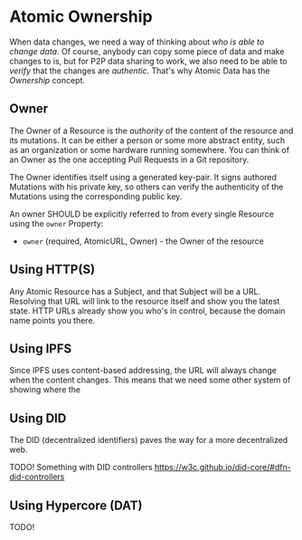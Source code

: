 # Atomic Ownership

When data changes, we need a way of thinking about _who is able to change data_.
Of course, anybody can copy some piece of data and make changes to is, but for P2P data sharing to work, we also need to be able to _verify_ that the changes are _authentic_.
That's why Atomic Data has the _Ownership_ concept.

## Owner

The Owner of a Resource is the _authority_ of the content of the resource and its mutations.
It can be either a person or some more abstract entity, such as an organization or some hardware running somewhere.
You can think of an Owner as the one accepting Pull Requests in a Git repository.

The Owner identifies itself using a generated key-pair.
It signs authored Mutations with his private key, so others can verify the authenticity of the Mutations using the corresponding public key.

An owner SHOULD be explicitly referred to from every single Resource using the `owner` Property:

- `owner` (required, AtomicURL, Owner) - the Owner of the resource

## Using HTTP(S)

Any Atomic Resource has a Subject, and that Subject will be a URL.
Resolving that URL will link to the resource itself and show you the latest state.
HTTP URLs already show you who's in control, because the domain name points you there.

## Using IPFS

Since IPFS uses content-based addressing, the URL will always change when the content changes.
This means that we need some other system of showing where the

## Using DID

The DID (decentralized identifiers) paves the way for a more decentralized web.

TODO! Something with DID controllers https://w3c.github.io/did-core/#dfn-did-controllers

## Using Hypercore (DAT)

TODO!
